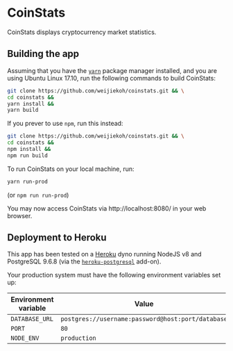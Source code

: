 # CoinStats

CoinStats displays cryptocurrency market statistics.

## Building the app

Assuming that you have the [`yarn`](https://yarnpkg.com) package manager installed, and you are
using Ubuntu Linux 17.10, run the following commands to build CoinStats:

```bash
git clone https://github.com/weijiekoh/coinstats.git && \
cd coinstats &&
yarn install &&
yarn build
```

If you prever to use `npm`, run this instead:

```bash
git clone https://github.com/weijiekoh/coinstats.git && \
cd coinstats &&
npm install &&
npm run build
```

To run CoinStats on your local machine, run:

```bash
yarn run-prod
```

(or `npm run run-prod`)

You may now access CoinStats via http://localhost:8080/ in your web browser.

## Deployment to Heroku

This app has been tested on a [Heroku](https://www.heroku.com) dyno running
NodeJS v8 and PostgreSQL 9.6.8 (via the
[`heroku-postgresql`](https://elements.heroku.com/addons/heroku-postgresql)
add-on).

Your production system must have the following environment
variables set up:

| Environment variable | Value |
|---|---|
| `DATABASE_URL` | `postgres://username:password@host:port/database` |
| `PORT` | `80` |
| `NODE_ENV` | `production` |

